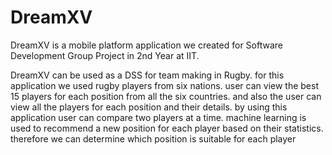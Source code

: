 # DreamXV
DreamXV is a mobile platform application we created for Software Development Group Project in 2nd Year at IIT. <br>

DreamXV can be used as a DSS for team making in Rugby. for this application we used rugby players from six nations. user can view the best 15 players for each position from all the six countries. and also the user can view all the players for each position and their details. by using this application user can compare two players at a time. machine learning is used to recommend a new position for each player based on their statistics. therefore we can determine which position is suitable for each player
